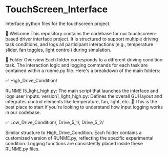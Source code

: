 # TouchScreen_Interface
Interface python files for the touchscreen project.

👋 Welcome
This repository contains the codebase for our touchscreen-based driver interface project. It is structured to support multiple driving task conditions, and logs all participant interactions (e.g., temperature slider, fan toggles, light control) during simulation.


📁 Folder Overview
Each folder corresponds to a different driving condition task. The interaction logic and logging commands for each task are contained within a runme.py file. Here's a breakdown of the main folders:

✅ High_Drive_Condition/

RUNME I5_light_high.py: The main script that launches the interface and logs user inputs.
version1_light_high.py: Defines the overall GUI layout and integrates control elements like temperature, fan, light, etc.
📝 This is the best place to start if you're looking to understand how input logging works in our codebase.

✅ Low_Drive_Condition/, Drive_5_1/, Drive_5_2/

Similar structure to High_Drive_Condition.
Each folder contains a customized version of RUNME.py, reflecting the specific experimental condition.
Logging functions are consistently placed inside these RUNME.py files.
